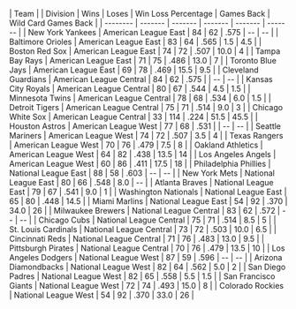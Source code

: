 
| Team | | Division | Wins | Loses | Win Loss Percentage | Games Back | Wild Card Games Back |
| -------- | ------- | ------- | ------- | ------- | ------- |
| New York Yankees | American League East | 84 | 62 | .575 | -- | -- |
| Baltimore Orioles | American League East | 83 | 64 | .565 |  1.5 | 4.5 |
| Boston Red Sox | American League East | 74 | 72 | .507 | 10.0 |  4 |
| Tampa Bay Rays | American League East | 71 | 75 | .486 | 13.0 |  7 |
| Toronto Blue Jays | American League East | 69 | 78 | .469 | 15.5 | 9.5 |
| Cleveland Guardians | American League Central | 84 |  62 | .575 |  | -- | -- |
| Kansas City Royals | American League Central | 80 |  67 | .544 |  4.5 | 1.5 |
| Minnesota Twins | American League Central | 78 |  68 | .534 |  6.0 | 1.5 |
| Detroit Tigers | American League Central | 75 |  71 | .514 |  9.0 |  3 |
| Chicago White Sox | American League Central | 33 | 114 | .224 | 51.5 | 45.5 |
| Houston Astros | American League West | 77 | 68 | .531 |  | -- | -- |
| Seattle Mariners | American League West | 74 | 72 | .507 |  3.5 | 4 |
| Texas Rangers | American League West | 70 | 76 | .479 |  7.5 | 8 |
| Oakland Athletics | American League West | 64 | 82 | .438 | 13.5 |  14 |
| Los Angeles Angels | American League West | 60 | 86 | .411 | 17.5 |  18 |
| Philadelphia Phillies | National League East | 88 | 58 | .603 | -- | -- |
| New York Mets | National League East | 80 | 66 | .548 |  8.0 |  -- |
| Atlanta Braves | National League East | 79 | 67 | .541 |  9.0 |  1 |
| Washington Nationals | National League East  | 65 | 80 | .448 | 14.5 |
| Miami Marlins | National League East | 54 | 92 | .370 | 34.0 |  26 |
| Milwaukee Brewers | National League Central | 83 | 62 | .572 | -- | -- |
| Chicago Cubs | National League Central | 75 | 71 | .514 |  8.5 |  5 |
| St. Louis Cardinals | National League Central | 73 | 72 | .503 | 10.0 |  6.5 |
| Cincinnati Reds | National League Central | 71 | 76 | .483 | 13.0 |  9.5 |
| Pittsburgh Pirates | National League Central | 70 | 76 | .479 | 13.5 |  10 |
| Los Angeles Dodgers | National League West | 87 | 59 | .596 | -- | -- |
| Arizona Diamondbacks | National League West  | 82 | 64 | .562 |  5.0 | 2 |
| San Diego Padres | National League West  | 82 | 65 | .558 | 5.5 | 1.5 |
| San Francisco Giants | National League West  | 72 | 74 | .493 | 15.0 |  8 |
| Colorado Rockies | National League West  | 54 | 92 | .370 | 33.0 |  26 |